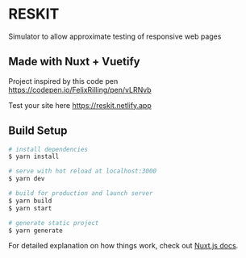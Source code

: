 # RESKIT
Simulator to allow approximate testing of responsive web pages

## Made with Nuxt + Vuetify
Project inspired by this code pen https://codepen.io/FelixRilling/pen/vLRNvb

Test your site here https://reskit.netlify.app
## Build Setup

```bash
# install dependencies
$ yarn install

# serve with hot reload at localhost:3000
$ yarn dev

# build for production and launch server
$ yarn build
$ yarn start

# generate static project
$ yarn generate
```

For detailed explanation on how things work, check out [Nuxt.js docs](https://nuxtjs.org).
